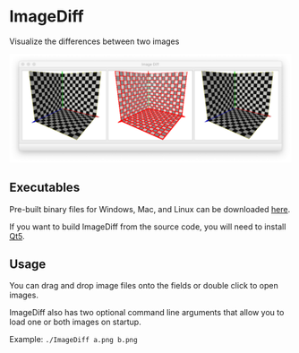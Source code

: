 # ImageDiff
Visualize the differences between two images

[![Screenshot](Resources/screenshot.png)]()

## Executables
Pre-built binary files for Windows, Mac, and Linux can be downloaded [here](https://github.com/LiangliangNan/ImageDiff/releases).

If you want to build ImageDiff from the source code, you will need to install [Qt5](https://download.qt.io/archive/qt/5.14/5.14.2/).

## Usage
You can drag and drop image files onto the fields or double click to open images.

ImageDiff also has two optional command line arguments that allow you to load one or both images on startup.

Example:
`./ImageDiff a.png b.png`
